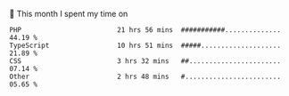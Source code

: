 📅 This month I spent my time on

<!--START_SECTION:waka-->

```text
PHP                        21 hrs 56 mins  ###########..............   44.19 %
TypeScript                 10 hrs 51 mins  #####....................   21.89 %
CSS                        3 hrs 32 mins   ##.......................   07.14 %
Other                      2 hrs 48 mins   #........................   05.65 %
```

<!--END_SECTION:waka-->
